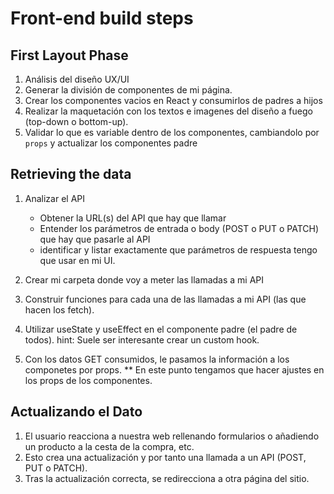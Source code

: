 # Front-end build steps

## First Layout Phase

1. Análisis del diseño UX/UI
2. Generar la división de componentes de mi página.
3. Crear los componentes vacios en React y consumirlos de padres a hijos
4. Realizar la maquetación con los textos e imagenes del diseño a fuego (top-down o bottom-up).
5. Validar lo que es variable dentro de los componentes, cambiandolo por `props` y actualizar los componentes padre

## Retrieving the data

1. Analizar el API
    - Obtener la URL(s) del API que hay que llamar
    - Entender los parámetros de entrada o body (POST o PUT o PATCH) que hay que pasarle al API
    - identificar y listar exactamente que parámetros de respuesta tengo que usar en mi UI.

2. Crear mi carpeta donde voy a meter las llamadas a mi API
3. Construir funciones para cada una de las llamadas a mi API (las que hacen los fetch).
4. Utilizar useState y useEffect en el componente padre (el padre de todos). hint: Suele ser interesante crear un custom hook.
5. Con los datos GET consumidos, le pasamos la información a los componetes por props.
    ** En este punto tengamos que hacer ajustes en los props de los componentes.

## Actualizando el Dato

1. El usuario reacciona a nuestra web rellenando formularios o añadiendo un producto a la cesta de la compra, etc.
2. Esto crea una actualización y por tanto una llamada a un API (POST, PUT o PATCH).
3. Tras la actualización correcta, se redirecciona a otra página del sitio.
